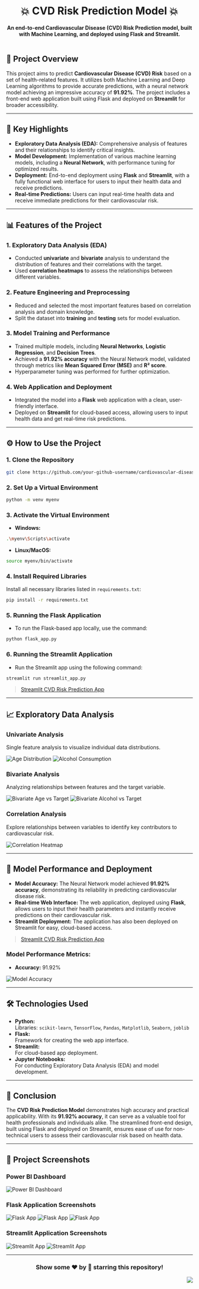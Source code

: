 <h1 align="center">💥 CVD Risk Prediction Model 💥</h1>

<div align="center">
   <strong>An end-to-end Cardiovascular Disease (CVD) Risk Prediction model, built with Machine Learning, and deployed using Flask and Streamlit.</strong>
</div>

<br>

## 🚀 **Project Overview**

This project aims to predict **Cardiovascular Disease (CVD) Risk** based on a set of health-related features. It utilizes both Machine Learning and Deep Learning algorithms to provide accurate predictions, with a neural network model achieving an impressive accuracy of **91.92%**. The project includes a front-end web application built using Flask and deployed on **Streamlit** for broader accessibility.

---

## 🌟 **Key Highlights**

- **Exploratory Data Analysis (EDA):** Comprehensive analysis of features and their relationships to identify critical insights.
- **Model Development:** Implementation of various machine learning models, including a **Neural Network**, with performance tuning for optimized results.
- **Deployment:** End-to-end deployment using **Flask** and **Streamlit**, with a fully functional web interface for users to input their health data and receive predictions.
- **Real-time Predictions:** Users can input real-time health data and receive immediate predictions for their cardiovascular risk.

---

## 📊 **Features of the Project**

### 1. **Exploratory Data Analysis (EDA)**

- Conducted **univariate** and **bivariate** analysis to understand the distribution of features and their correlations with the target.
- Used **correlation heatmaps** to assess the relationships between different variables.

### 2. **Feature Engineering and Preprocessing**

- Reduced and selected the most important features based on correlation analysis and domain knowledge.
- Split the dataset into **training** and **testing** sets for model evaluation.

### 3. **Model Training and Performance**

- Trained multiple models, including **Neural Networks**, **Logistic Regression**, and **Decision Trees**.
- Achieved a **91.92% accuracy** with the Neural Network model, validated through metrics like **Mean Squared Error (MSE)** and **R² score**.
- Hyperparameter tuning was performed for further optimization.

### 4. **Web Application and Deployment**

- Integrated the model into a **Flask** web application with a clean, user-friendly interface.
- Deployed on **Streamlit** for cloud-based access, allowing users to input health data and get real-time risk predictions.

---

## ⚙️ **How to Use the Project**

### 1. Clone the Repository

```bash
git clone https://github.com/your-github-username/cardiovascular-disease-prediction-app.git
```

### 2. Set Up a Virtual Environment

```bash
python -m venv myenv
```

### 3. Activate the Virtual Environment

- **Windows:**

```bash
.\myenv\Scripts\activate
```

- **Linux/MacOS:**

```bash
source myenv/bin/activate
```

### 4. Install Required Libraries

Install all necessary libraries listed in `requirements.txt`:

```bash
pip install -r requirements.txt
```

### 5. Running the Flask Application

- To run the Flask-based app locally, use the command:

```bash
python flask_app.py
```

### 6. Running the Streamlit Application

- Run the Streamlit app using the following command:

```bash
streamlit run streamlit_app.py
```

> [Streamlit CVD Risk Prediction App](https://cvd-risk-prediction-app.streamlit.app/)

---

## 📈 **Exploratory Data Analysis**

### **Univariate Analysis**
Single feature analysis to visualize individual data distributions.

![Age Distribution](./static/images/univariate_analysis/univariate_Age_Category_distribution.png)
![Alcohol Consumption](./static/images/univariate_analysis/univariate_Alcohol_Consumption_distribution.png)

### **Bivariate Analysis**
Analyzing relationships between features and the target variable.

![Bivariate Age vs Target](./static/images/bivariate_analysis/bivariate_Age_Category_distribution.png)
![Bivariate Alcohol vs Target](./static/images/bivariate_analysis/bivariate_Alcohol_Consumption_distribution.png)

### **Correlation Analysis**
Explore relationships between variables to identify key contributors to cardiovascular risk.

![Correlation Heatmap](./static/images/correlation_heatmap.png)

---

## 🧠 **Model Performance and Deployment**

- **Model Accuracy:** The Neural Network model achieved **91.92% accuracy**, demonstrating its reliability in predicting cardiovascular disease risk.
- **Real-time Web Interface:** The web application, deployed using **Flask**, allows users to input their health parameters and instantly receive predictions on their cardiovascular risk.
- **Streamlit Deployment:** The application has also been deployed on Streamlit for easy, cloud-based access.

> [Streamlit CVD Risk Prediction App](https://cvd-risk-prediction-app.streamlit.app/)

### **Model Performance Metrics:**

- **Accuracy:** 91.92%

![Model Accuracy](./static/images/characteristic_curve.png)

---

## 🛠 **Technologies Used**

- **Python:**  
  Libraries: `scikit-learn`, `TensorFlow`, `Pandas`, `Matplotlib`, `Seaborn`, `joblib`
- **Flask:**  
  Framework for creating the web app interface.
- **Streamlit:**  
  For cloud-based app deployment.
- **Jupyter Notebooks:**  
  For conducting Exploratory Data Analysis (EDA) and model development.

---

## 🎯 **Conclusion**

The **CVD Risk Prediction Model** demonstrates high accuracy and practical applicability. With its **91.92% accuracy**, it can serve as a valuable tool for health professionals and individuals alike. The streamlined front-end design, built using Flask and deployed on Streamlit, ensures ease of use for non-technical users to assess their cardiovascular risk based on health data.

---

## 📸 **Project Screenshots**

### **Power BI Dashboard**

![Power BI Dashboard](./static/images/power_bi_dashboard.png)

### **Flask Application Screenshots**

![Flask App](./static/images/flask_app/flask_0.jpeg)
![Flask App](./static/images/flask_app/flask_1.jpeg)
![Flask App](./static/images/flask_app/flask_2.jpeg)

### **Streamlit Application Screenshots**

![Streamlit App](./static/images/streamlit_app/streamlit_0.jpeg)
![Streamlit App](./static/images/streamlit_app/streamlit_1.jpeg)

---

<div align="center">
  <h3>Show some ❤️ by 🌟 starring this repository!</h3>
</div>

<a href="#top"><img src="https://img.shields.io/badge/-Back%20to%20Top-red?style=for-the-badge" align="right"/></a>
